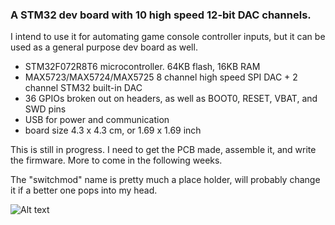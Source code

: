 ### A STM32 dev board with 10 high speed 12-bit DAC channels.

I intend to use it for automating game console controller inputs, but it can be used as a general purpose dev board as well. 

* STM32F072R8T6 microcontroller. 64KB flash, 16KB RAM
* MAX5723/MAX5724/MAX5725 8 channel high speed SPI DAC + 2 channel STM32 built-in DAC
* 36 GPIOs broken out on headers, as well as BOOT0, RESET, VBAT, and SWD pins
* USB for power and communication
* board size 4.3 x 4.3 cm, or 1.69 x 1.69 inch

This is still in progress. I need to get the PCB made, assemble it, and write the firmware. More to come in the following weeks.

The "switchmod" name is pretty much a place holder, will probably change it if a better one pops into my head.

![Alt text](http://i.imgur.com/Ym2ThLj.png)
